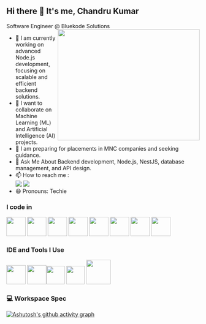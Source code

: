 ## Hi there 👋 It's me, Chandru Kumar

Software Engineer @ Bluekode Solutions
<img align="right" width="370" height="290" src="https://i.pinimg.com/originals/47/f0/34/47f0342cec72b800463bf003eac1257e.gif">
- 🌱 I am currently working on advanced Node.js development, focusing on scalable and efficient backend solutions.
- 👯 I want to collaborate on Machine Learning (ML) and Artificial Intelligence (AI) projects.
- 🤔 I am preparing for placements in MNC companies and seeking guidance.
- 💬 Ask Me About Backend development, Node.js, NestJS, database management, and API design.
- 📫 How to reach me :
<br /> [<img src="https://img.shields.io/badge/Twitter-1DA1F2?style=for-the-badge&logo=twitter&logoColor=white" />](https://x.com/ChandruSankar11) [<img src="https://img.shields.io/badge/LinkedIn-0077B5?style=for-the-badge&logo=linkedin&logoColor=white" />](https://www.linkedin.com/in/chandru-kumar-5b2779253/)
- 😄 Pronouns: Techie

### I code in
<img height="50" width="50" src="https://img.icons8.com/color/48/000000/c-programming.png" /> <img height="50" width="50" src="https://img.icons8.com/color/48/000000/c-plus-plus-logo.png" /> <img height="50" width="50" src="https://img.icons8.com/color/48/000000/html-5.png" /> <img height="50" width="50" src="https://img.icons8.com/color/48/000000/css3.png" /> <img height="50" width="50" src="https://img.icons8.com/color/48/000000/javascript.png"/>
<img height="50" width="50" src="https://img.icons8.com/color/48/000000/mysql-logo.png"/> <img height="50" width="50" src="https://img.icons8.com/color/48/000000/mongodb.png"/> <img height="50" width="50" src="https://img.icons8.com/color/48/000000/nodejs.png"/>

### IDE and Tools I Use
<img height="50" width="50" src="https://img.icons8.com/color/48/000000/visual-studio-code-2019.png"/>  <img height="50" width="50" src="https://img.icons8.com/color/50/000000/git.png"/><img width="48" height="48" src="https://img.icons8.com/color/48/postgreesql.png"/>
<img width="48" height="48" src="https://img.icons8.com/color/48/mongodb.png"/> <img width="64" height="64" src="https://img.icons8.com/dusk/64/postman-api.png"/>



### 💻 Workspace Spec
[![Ashutosh's github activity graph](https://github-readme-activity-graph.vercel.app/graph?username=Chandrukumar22&bg_color=121112&color=fcf7fc&line=4c9e5a&point=f7f7f7&area=true&hide_border=true)](https://github.com/ashutosh00710/github-readme-activity-graph)
